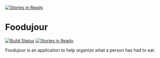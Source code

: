 [![Stories in Ready](https://badge.waffle.io/synergistic-management-solutions-inc/Foodujour.png?label=ready&title=Ready)](https://waffle.io/synergistic-management-solutions-inc/Foodujour)
# Foodujour

[![Build Status](https://travis-ci.org/Foodujour/Foodujour.svg?branch=master)](https://travis-ci.org/Foodujour/Foodujour) [![Stories in Ready](https://badge.waffle.io/Foodujour/Foodujour.png?label=ready&title=Ready)](https://waffle.io/Foodujour/Foodujour)

Foodujour is an application to help organize what
a person has had to eat.
